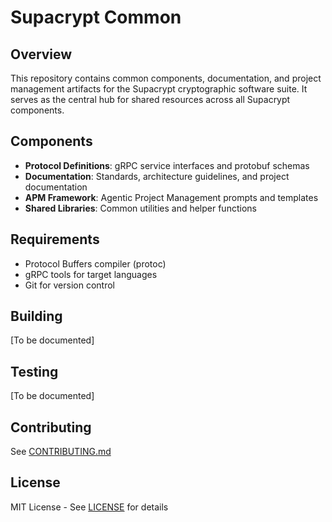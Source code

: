 # Supacrypt Common

## Overview

This repository contains common components, documentation, and project management artifacts for the Supacrypt cryptographic software suite. It serves as the central hub for shared resources across all Supacrypt components.

## Components

- **Protocol Definitions**: gRPC service interfaces and protobuf schemas
- **Documentation**: Standards, architecture guidelines, and project documentation
- **APM Framework**: Agentic Project Management prompts and templates
- **Shared Libraries**: Common utilities and helper functions

## Requirements

- Protocol Buffers compiler (protoc)
- gRPC tools for target languages
- Git for version control

## Building

[To be documented]

## Testing

[To be documented]

## Contributing

See [CONTRIBUTING.md](docs/CONTRIBUTING.md)

## License

MIT License - See [LICENSE](LICENSE) for details